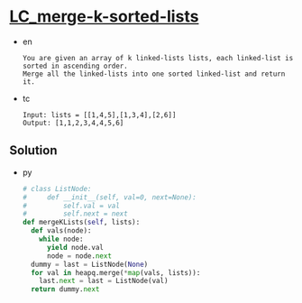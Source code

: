# [LC_merge-k-sorted-lists](https://leetcode.com/problems/merge-k-sorted-lists)

* en

  ```en
  You are given an array of k linked-lists lists, each linked-list is sorted in ascending order.
  Merge all the linked-lists into one sorted linked-list and return it.
  ```

* tc

  ```tc
  Input: lists = [[1,4,5],[1,3,4],[2,6]]
  Output: [1,1,2,3,4,4,5,6]
  ```

## Solution

* py

  ```py
  # class ListNode:
  #     def __init__(self, val=0, next=None):
  #         self.val = val
  #         self.next = next
  def mergeKLists(self, lists):
    def vals(node):
      while node:
        yield node.val
        node = node.next
    dummy = last = ListNode(None)
    for val in heapq.merge(*map(vals, lists)):
      last.next = last = ListNode(val)
    return dummy.next
  ```

